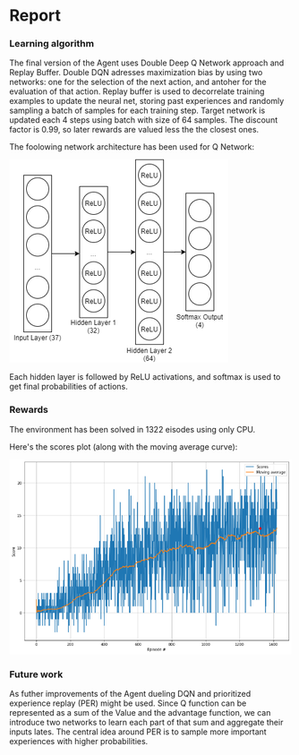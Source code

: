 # Report

### Learning algorithm

The final version of the Agent uses Double Deep Q Network approach and Replay Buffer.
Double DQN adresses maximization bias by using two networks: one for the selection of the next action, and antoher for the evaluation of that action.
Replay buffer is used to decorrelate training examples to update the neural net, storing past experiences and randomly sampling a batch of samples for each training step. Target network is updated each 4 steps using batch with size of 64 samples. The discount factor is 0.99, so later rewards are valued less the the closest ones.

The foolowing network architecture has been used for Q Network:

![Network architecture](./img/net.png)

Each hidden layer is followed by ReLU activations, and softmax is used to get final probabilities of actions.

### Rewards

The environment has been solved in 1322 eisodes using only CPU.

Here's the scores plot (along with the moving average curve):

![Network architecture](./img/scores.png)

### Future work

As futher improvements of the Agent dueling DQN and prioritized experience replay (PER) might be used.
Since Q function can be represented as a sum of the Value and the advantage function, we can introduce two networks to learn each part of that sum and aggregate their inputs lates.
The central idea around PER is to sample more important experiences with higher probabilities.